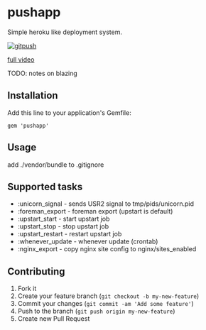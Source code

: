 # pushapp

Simple heroku like deployment system.

[![gitpush](https://f.cloud.github.com/assets/5250/523884/d78a70e0-c0e8-11e2-8569-09e00d48a693.gif)](http://player.vimeo.com/video/66528056)

[full video](https://vimeo.com/66528056)

TODO: notes on blazing

## Installation

Add this line to your application's Gemfile:

    gem 'pushapp'

## Usage

add ./vendor/bundle to .gitignore

## Supported tasks

 - :unicorn_signal - sends USR2 signal to tmp/pids/unicorn.pid
 - :foreman_export - foreman export (upstart is default)
 - :upstart_start - start upstart job
 - :upstart_stop - stop upstart job
 - :upstart_restart - restart upstart job
 - :whenever_update - whenever update (crontab)
 - :nginx_export - copy nginx site config to nginx/sites_enabled

## Contributing

1. Fork it
2. Create your feature branch (`git checkout -b my-new-feature`)
3. Commit your changes (`git commit -am 'Add some feature'`)
4. Push to the branch (`git push origin my-new-feature`)
5. Create new Pull Request
